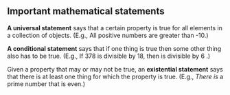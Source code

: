 ## Important mathematical statements

**A universal statement** says that a certain property is true for all elements in a collection of objects. (E.g., All positive numbers are greater than -10.)

**A conditional statement** says that if one thing is true then some other thing also has to be true. (E.g., If 378 is divisible by 18, then is divisible by 6 .)

Given a property that may or may not be true, an **existential statement** says that there is at least one thing for which the property is true. (E.g., *There is* a prime number that is even.)
